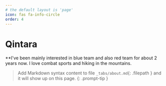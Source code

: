 ```yaml
---
# the default layout is 'page'
icon: fas fa-info-circle
order: 4
---
```


# Qintara

**I've been mainly interested in blue team and also red team for about 2 years now. I love combat sports and hiking in the mountains.

> Add Markdown syntax content to file `_tabs/about.md`{: .filepath } and it will show up on this page.
{: .prompt-tip }

